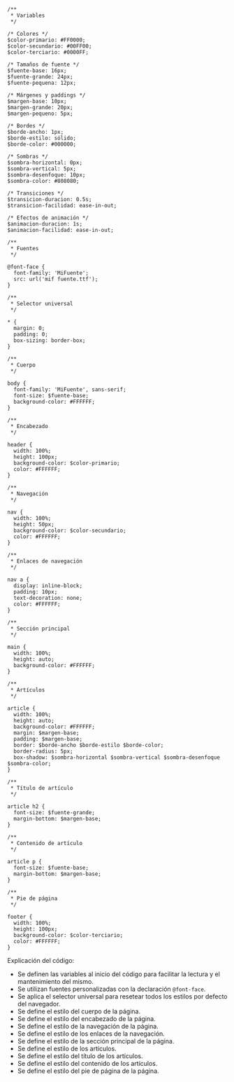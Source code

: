 ```
/**
 * Variables
 */

/* Colores */
$color-primario: #FF0000;
$color-secundario: #00FF00;
$color-terciario: #0000FF;

/* Tamaños de fuente */
$fuente-base: 16px;
$fuente-grande: 24px;
$fuente-pequena: 12px;

/* Márgenes y paddings */
$margen-base: 10px;
$margen-grande: 20px;
$margen-pequeno: 5px;

/* Bordes */
$borde-ancho: 1px;
$borde-estilo: sólido;
$borde-color: #000000;

/* Sombras */
$sombra-horizontal: 0px;
$sombra-vertical: 5px;
$sombra-desenfoque: 10px;
$sombra-color: #808080;

/* Transiciones */
$transicion-duracion: 0.5s;
$transicion-facilidad: ease-in-out;

/* Efectos de animación */
$animacion-duracion: 1s;
$animacion-facilidad: ease-in-out;

/**
 * Fuentes
 */

@font-face {
  font-family: 'MiFuente';
  src: url('mif fuente.ttf');
}

/**
 * Selector universal
 */

* {
  margin: 0;
  padding: 0;
  box-sizing: border-box;
}

/**
 * Cuerpo
 */

body {
  font-family: 'MiFuente', sans-serif;
  font-size: $fuente-base;
  background-color: #FFFFFF;
}

/**
 * Encabezado
 */

header {
  width: 100%;
  height: 100px;
  background-color: $color-primario;
  color: #FFFFFF;
}

/**
 * Navegación
 */

nav {
  width: 100%;
  height: 50px;
  background-color: $color-secundario;
  color: #FFFFFF;
}

/**
 * Enlaces de navegación
 */

nav a {
  display: inline-block;
  padding: 10px;
  text-decoration: none;
  color: #FFFFFF;
}

/**
 * Sección principal
 */

main {
  width: 100%;
  height: auto;
  background-color: #FFFFFF;
}

/**
 * Artículos
 */

article {
  width: 100%;
  height: auto;
  background-color: #FFFFFF;
  margin: $margen-base;
  padding: $margen-base;
  border: $borde-ancho $borde-estilo $borde-color;
  border-radius: 5px;
  box-shadow: $sombra-horizontal $sombra-vertical $sombra-desenfoque $sombra-color;
}

/**
 * Título de artículo
 */

article h2 {
  font-size: $fuente-grande;
  margin-bottom: $margen-base;
}

/**
 * Contenido de artículo
 */

article p {
  font-size: $fuente-base;
  margin-bottom: $margen-base;
}

/**
 * Pie de página
 */

footer {
  width: 100%;
  height: 100px;
  background-color: $color-terciario;
  color: #FFFFFF;
}
```

Explicación del código:

* Se definen las variables al inicio del código para facilitar la lectura y el mantenimiento del mismo.
* Se utilizan fuentes personalizadas con la declaración `@font-face`.
* Se aplica el selector universal para resetear todos los estilos por defecto del navegador.
* Se define el estilo del cuerpo de la página.
* Se define el estilo del encabezado de la página.
* Se define el estilo de la navegación de la página.
* Se define el estilo de los enlaces de la navegación.
* Se define el estilo de la sección principal de la página.
* Se define el estilo de los artículos.
* Se define el estilo del título de los artículos.
* Se define el estilo del contenido de los artículos.
* Se define el estilo del pie de página de la página.